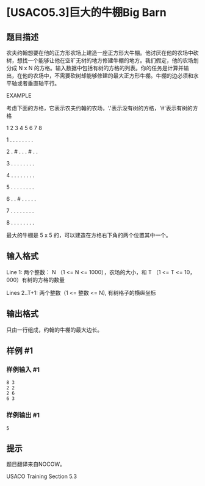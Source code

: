 # [USACO5.3]巨大的牛棚Big Barn

## 题目描述

农夫约翰想要在他的正方形农场上建造一座正方形大牛棚。他讨厌在他的农场中砍树，想找一个能够让他在空旷无树的地方修建牛棚的地方。我们假定，他的农场划分成 N x N 的方格。输入数据中包括有树的方格的列表。你的任务是计算并输出，在他的农场中，不需要砍树却能够修建的最大正方形牛棚。牛棚的边必须和水平轴或者垂直轴平行。

EXAMPLE

考虑下面的方格，它表示农夫约翰的农场，‘.'表示没有树的方格，‘#'表示有树的方格

1 2 3 4 5 6 7 8

1 . . . . . . . .

2 . # . . . # . .

3 . . . . . . . .

4 . . . . . . . .

5 . . . . . . . .

6 . . # . . . . .

7 . . . . . . . .

8 . . . . . . . .

最大的牛棚是 5 x 5 的，可以建造在方格右下角的两个位置其中一个。


## 输入格式

Line 1: 两个整数： N （1 <= N <= 1000），农场的大小，和 T （1 <= T <= 10，000）有树的方格的数量

Lines 2..T+1: 两个整数（1 <= 整数 <= N), 有树格子的横纵坐标


## 输出格式

只由一行组成，约翰的牛棚的最大边长。


## 样例 #1

### 样例输入 #1
```
8 3
2 2
2 6
6 3
```

### 样例输出 #1

```
5
```

## 提示

题目翻译来自NOCOW。

USACO Training Section 5.3

